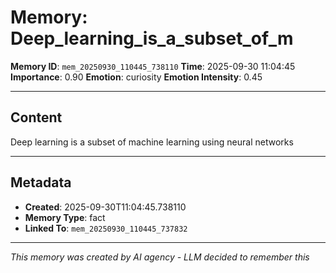 # Memory: Deep_learning_is_a_subset_of_m

**Memory ID**: `mem_20250930_110445_738110`
**Time**: 2025-09-30 11:04:45
**Importance**: 0.90
**Emotion**: curiosity
**Emotion Intensity**: 0.45

---

## Content

Deep learning is a subset of machine learning using neural networks

---

## Metadata

- **Created**: 2025-09-30T11:04:45.738110
- **Memory Type**: fact
- **Linked To**: `mem_20250930_110445_737832`

---

*This memory was created by AI agency - LLM decided to remember this*
